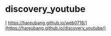 # discovery_youtube
[ https://hareubang.github.io/web0718/](https://hareubang.github.io/discovery_youtube/)
